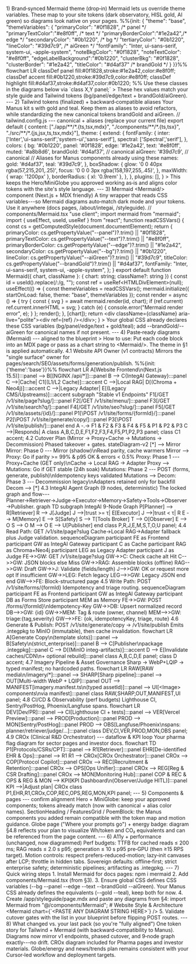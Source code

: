 1\) Brand‑synced Mermaid theme (drop‑in)
Mermaid lets us override theme variables. These map to your site tokens
(dark observatory, HISL gold, AI green) so diagrams look native on your
pages.
%%{init: {
\"theme\": \"base\",
\"themeVariables\": {
\"primaryColor\": \"\#0f1828\", /\* panel \*/
\"primaryTextColor\":\"\#e8f0ff\", /\* text \*/
\"primaryBorderColor\":\"\#1e2a42\",/\* edge \*/
\"secondaryColor\": \"\#0b1220\", /\* bg \*/
\"tertiaryColor\": \"\#0b1220\",
\"lineColor\": \"\#39d7c9\", /\* aiGreen \*/
\"fontFamily\": \"Inter, ui-sans-serif, system-ui, -apple-system\",
\"noteBkgColor\": \"\#0f1828\",
\"noteTextColor\": \"\#e8f0ff\",
\"edgeLabelBackground\":\"\#0b1220\",
\"clusterBkg\": \"\#0f1828\",
\"clusterBorder\": \"\#1e2a42\",
\"titleColor\": \"\#d4af37\" /\* brandGold \*/
}
}}%%
flowchart LR
classDef panel fill:\#0f1828,stroke:\#1e2a42,color:\#e8f0ff;
classDef accent fill:\#0b1220,stroke:\#39d7c9,color:\#e8f0ff;
classDef highlight fill:\#d4af37,stroke:\#d4af37,color:\#0b1220;
%% Use these classes in the diagrams below via \`class X,Y panel;\`
\> These hex values match your style guide and Tailwind tokens
(bg/panel/edge/text + brandGold/aiGreen).
\-\--
2\) Tailwind tokens (finalized) + backward‑compatible aliases
Your Manus kit s with gold and teal. Keep them as aliases to avoid
refactors, while standardizing the new canonical tokens brandGold and
aiGreen.
// tailwind.config.js --- canonical + aliases (replace your current
file)
export default {
content: \[\"./app/\*\*/\*.{ts,tsx,mdx}\",
\"./components/\*\*/\*.{ts,tsx}\",
\"./src/\*\*/\*.{js,jsx,ts,tsx,mdx}\"\],
theme: {
extend: {
fontFamily: {
inter: \[\'Inter\',\'ui-sans-serif\',\'system-ui\',\'sans-serif\'\],
spectral: \[\'Spectral\',\'serif\'\],
},
colors: {
bg: \'\#0b1220\',
panel: \'\#0f1828\',
edge: \'\#1e2a42\',
text: \'\#e8f0ff\',
muted: \'\#a8b8d6\',
brandGold: \'\#d4af37\', // canonical
aiGreen: \'\#39d7c9\', // canonical
// Aliases for Manus components already using these names:
gold: \'\#d4af37\',
teal: \'\#39d7c9\',
},
boxShadow: {
glow: \'0 0 40px rgba(57,215,201,.25)\',
focus: \'0 0 0 3px rgba(158,197,255,.45)\',
},
maxWidth: { wrap: \'1200px\' },
borderRadius: { xl: \'0.9rem\' },
},
},
plugins: \[\],
}
\> This keeps the Hero/MiniGlobe you approved working as‑is and aligns
color tokens with the site's style language.
\-\--
3\) Mermaid \<Mermaid/\> component (Next.js + MDX friendly)
A tiny wrapper that reads CSS variables---so Mermaid diagrams auto‑match
dark mode and your tokens. Use it anywhere (docs pages, /about/integai,
/styleguide).
// components/Mermaid.tsx
\"use client\";
import mermaid from \"mermaid\";
import { useEffect, useId, useRef } from \"react\";
function readCSSVars() {
const cs = getComputedStyle(document.documentElement);
return {
primaryColor: cs.getPropertyValue(\"\--panel\")?.trim() \|\|
\"\#0f1828\",
primaryTextColor: cs.getPropertyValue(\"\--text\")?.trim() \|\|
\"\#e8f0ff\",
primaryBorderColor: cs.getPropertyValue(\"\--edge\")?.trim() \|\|
\"\#1e2a42\",
secondaryColor: cs.getPropertyValue(\"\--bg\")?.trim() \|\|
\"\#0b1220\",
lineColor: cs.getPropertyValue(\"\--aiGreen\")?.trim() \|\|
\"\#39d7c9\",
titleColor: cs.getPropertyValue(\"\--brandGold\")?.trim() \|\|
\"\#d4af37\",
fontFamily: \"Inter, ui-sans-serif, system-ui, -apple-system\",
};
}
export default function Mermaid({ chart, className }: { chart: string;
className?: string }) {
const id = useId().replace(/:/g, \"\");
const ref = useRef\<HTMLDivElement\>(null);
useEffect(() =\> {
const themeVariables = readCSSVars();
mermaid.initialize({ startOnLoad: false, theme: \"base\", themeVariables
});
const render = async () =\> {
try {
const { svg } = await mermaid.render(id, chart);
if (ref.current) ref.current.innerHTML = svg;
} catch (e) {
console.error(\"Mermaid render error\", e);
}
};
render();
}, \[chart\]);
return \<div className={className} aria-live=\"polite\"\>\<div ref={ref}
/\>\</div\>;
}
\> Your global CSS already declares these CSS variables
(bg/panel/edge/text + gold/teal); add \--brandGold/\--aiGreen for
canonical names if not present.
\-\--
4\) Paste‑ready diagrams (Mermaid) --- aligned to the blueprint
\> How to use: Put each code block into an MDX page or pass as a chart
string to \<Mermaid/\>. The theme in §1 is applied automatically.
4.1 Website API Owner (v1 contracts)
Mirrors the "single surface" owner for
pages/search/SEO/assets/forms/generation/publish.
%%{init:{\'theme\':\'base\'}}%%
flowchart LR
A\[Website Frontend\\n(Next.js 15.5)\]:::panel \--\> B\[\[NGINX
/api/\*\]\]:::panel
B \--\> C{IntegAI Gateway}:::panel
C \--\>\|Cache\| C1\[(L1/L2 Cache)\]:::accent
C \--\>\|Local RAG\| D\[(Chroma + Neo4j)\]:::accent
C \--\>\|Legacy Adapter\| E\[(Legacy CMS/Upstreams)\]:::accent
subgraph \"Stable v1 Endpoints\"
F1\[/GET /v1/site/page?slug/\]:::panel
F2\[/GET /v1/site/menu/\]:::panel
F3\[/GET /v1/site/search?q/\]:::panel
F4\[/GET /v1/site/seo?slug/\]:::panel
F5\[/GET /v1/site/assets/{id}/\]:::panel
P1\[\\POST /v1/site/forms/{formId}/\]:::panel
P2\[\\POST /v1/site/generate/copy/\]:::panel
P3\[\\POST /v1/site/publish/\]:::panel
end
A -.-\> F1 & F2 & F3 & F4 & F5 & P1 & P2 & P3
C \--\>\|Responds\| A
class A,B,C,D,E,F1,F2,F3,F4,F5,P1,P2,P3 panel;
class C1 accent;
4.2 Cutover Plan (Mirror → Proxy+Cache → Mutations → Decommission)
Phased takeover + gates.
stateDiagram-v2
\[\*\] \--\> Mirror
Mirror: Phase 0 --- Mirror (shadow)\\nRead parity, cache warmers
Mirror \--\> Proxy: Go if parity \>= 99% & p95 OK & errors \< 0.5%
Proxy: Phase 1 --- Proxy+Cache (GET only)\\nCache -\> Local RAG -\>
Adapter
Proxy \--\> Mutations: Go if GET stable (24h soak)
Mutations: Phase 2 --- POST (forms, generate, publish)\\nIdempotency
keys validated
Mutations \--\> Decom: Phase 3 --- Decommission legacy\\nAdapters
retained only for backfill
Decom \--\> \[\*\]
4.3 IntegAI Agent Graph (9 nodes, deterministic)
The locked graph and
flow---Planner→Retriever→Judge→Executor→Memory→Safety→Tools→Observer→Publisher.
graph TD
subgraph IntegAI 9-Node Graph
P\[Planner\] \--\> R\[Retriever\]
R \--\> J\[Judge\]
J \--\>\|trust \>= τ\| E\[Executor\]
J \--\>\|trust \< τ\| R
E \--\> M\[Memory\]
E \--\> S\[Safety\]
S \--\> T\[Tools Broker\]
T \--\> O\[Observer\]
E \--\> O
S \--\> O
M \--\> O
E \--\> U\[Publisher\]
end
class P,R,J,E,M,S,T,O,U panel;
4.4 Read Path: GET /v1/site/page?slug
Cache→Local RAG→Adapter fallback plus Judge validation.
sequenceDiagram
participant FE as Frontend
participant GW as IntegAI Gateway
participant C as Cache
participant RAG as Chroma+Neo4j
participant LEG as Legacy Adapter
participant J as Judge
FE-\>\>GW: GET /v1/site/page?slug
GW-\>\>C: Check cache
alt Hit
C\--\>\>GW: JSON blocks
else Miss
GW-\>\>RAG: Assemble blocks (offline)
RAG\--\>\>GW: Draft
GW-\>\>J: Validate (fields/length)
J\--\>\>GW: OK or request more
opt If insufficient
GW-\>\>LEG: Fetch legacy
LEG\--\>\>GW: Legacy JSON
end
end
GW\--\>\>FE: Block-structured page
4.5 Write Path: POST /v1/site/forms/{formId}
Idempotency and triage routing.
sequenceDiagram
participant FE as Frontend
participant GW as IntegAI Gateway
participant DB as Forms Store
participant MEM as Memory
FE-\>\>GW: POST /forms/{formId}\\nIdempotency-Key
GW-\>\>DB: Upsert normalized record
DB\--\>\>GW: {id}
GW-\>\>MEM: Tag & route (owner, channel)
MEM\--\>\>GW: triage:{tag,severity}
GW\--\>\>FE: {ok, idempotencyKey, triage, route}
4.6 Generate & Publish: POST /v1/site/generate/copy → /v1/site/publish
Emits .integpkg to MinIO (immutable), then cache invalidation.
flowchart LR
A\[Generate Copy\\n(template slots)\]:::panel \--\>
B\[Safety\\n(strict\_enterprise)\]:::panel
B \--\> C\[Publisher\\npackage .integpkg\]:::panel
C \--\> D\[(MinIO integ-artifacts)\]:::accent
D \--\> E\[Invalidate caches/CDN\\n+ optional rebuild\]:::panel
class A,B,C,D,E panel;
class D accent;
4.7 Imagery Pipeline & Asset Governance
Sharp → WebP+LQIP → typed manifest; no hardcoded paths.
flowchart LR
RAW\[RAW media\\n/imagery/\*\]:::panel \--\> SHARP\[Sharp
pipeline\]:::panel \--\> OUT\[Multi-width WebP + LQIP\]:::panel
OUT \--\> MANIFEST\[imagery.manifest.ts\\n(typed assetId)\]:::panel
\--\> UI\[\<Image\> components\\nvia manifest\]:::panel
class RAW,SHARP,OUT,MANIFEST,UI panel;
4.8 CI/CD & Observability (perf budgets)
Lighthouse CI, Sentry/PostHog, Phoenix/Langfuse spans.
flowchart LR
DEV\[Dev/PR\]:::panel \--\> CI\[Lighthouse CI + tests\]:::panel \--\>
VER\[Vercel Preview\]:::panel \--\> PROD\[Production\]:::panel
PROD \--\> MON\[Sentry/PostHog\]:::panel
PROD \--\> OBS\[Langfuse/Phoenix\\nspans:
planner/retriever/judge/\...\]:::panel
class DEV,CI,VER,PROD,MON,OBS panel;
4.9 CROx (Clinical R&D Orchestrator) --- dataflow & KPI loop
Your pharma flag diagram for sector pages and investor docs.
flowchart TD
P1\[Protocols/CSRs/CPT\]:::panel \--\> R1\[Retriever\]:::panel
EHR\[De-identified EHR & Ops\]:::panel \--\> R1
R1 \--\> CROx\[CROx Orchestrator\]:::panel
CROx \--\> COP\[Protocol Copilot\]:::panel
CROx \--\> REC\[Recruitment & Retention\]:::panel
CROx \--\> OPS\[Ops Unifier\]:::panel
CROx \--\> REG\[Reg & CSR Drafting\]:::panel
CROx \--\> MON\[Monitoring Hub\]:::panel
COP & REC & OPS & REG & MON \--\> KPI\[KPI Dashboard\\n(Observer/Judge
HITL)\]:::panel
KPI \--\>\|Adjust plan\| CROx
class P1,EHR,R1,CROx,COP,REC,OPS,REG,MON,KPI panel;
\-\--
5\) Components & pages --- confirm alignment
Hero + MiniGlobe: keep your approved components; tokens already match
(now with canonical + alias color names).
SectionHeading / FeaturesGrid / PoemBlock: the Manus components you
added remain compatible with the token map and motion guidance.
Globe page ("Where your prompts go") + energy badge: diagram §4.8
reflects your plan to visualize Wh/token and CO₂ equivalents and can be
referenced from the page content.
\-\--
6\) A11y + performance (unchanged, now diagrammed)
Perf budgets: TTFB for cached reads ≤ 200 ms; RAG reads ≤ 2.0 s p95;
generation ≤ 10 s p95 pre‑GPU (then ≥15 RPS target).
Motion controls: respect prefers-reduced-motion; lazy‑init canvases
after LCP; throttle in hidden tabs.
Sovereign defaults: offline‑first; strict enterprise safety;
deterministic pipelines; artifacting as .integpkg.
\-\--
7\) Quick wiring steps
1\. Install Mermaid for docs pages:
npm i mermaid
2\. Add components/Mermaid.tsx (from §3).
3\. Ensure global CSS defines CSS variables (\--bg \--panel \--edge
\--text \--brandGold \--aiGreen). Your Manus CSS already defines the
equivalents (\--gold \--teal), keep both for now.
4\. Create /app/styleguide/page.mdx and paste any diagrams from §4:
import Mermaid from \"@/components/Mermaid\";
\# Website Style & Architecture
\<Mermaid chart={\`\<PASTE ANY DIAGRAM STRING HERE\>\`} /\>
5\. Validate cutover gates with the list in your blueprint
before flipping POST routes.
\-\--
8\) What changed vs. your last pack (so you're "fully aligned")
One token story for Tailwind + Mermaid (with backward‑compatibility to
Manus).
Diagrams now mirror v1 endpoints, phased cutover, and 9‑node graph
exactly---no drift.
CROx diagram included for Pharma pages and investor materials.
Globe/energy and news/trends plan remains consistent with your
Cursor‑led workflow and deployment targets.